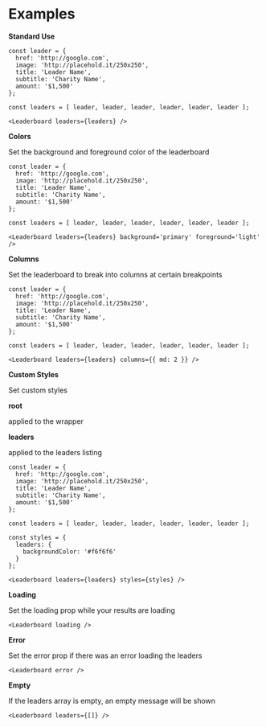 # Examples

**Standard Use**

```
const leader = {
  href: 'http://google.com',
  image: 'http://placehold.it/250x250',
  title: 'Leader Name',
  subtitle: 'Charity Name',
  amount: '$1,500'
};

const leaders = [ leader, leader, leader, leader, leader, leader ];

<Leaderboard leaders={leaders} />
```

**Colors**

Set the background and foreground color of the leaderboard

```
const leader = {
  href: 'http://google.com',
  image: 'http://placehold.it/250x250',
  title: 'Leader Name',
  subtitle: 'Charity Name',
  amount: '$1,500'
};

const leaders = [ leader, leader, leader, leader, leader, leader ];

<Leaderboard leaders={leaders} background='primary' foreground='light' />
```

**Columns**

Set the leaderboard to break into columns at certain breakpoints

```
const leader = {
  href: 'http://google.com',
  image: 'http://placehold.it/250x250',
  title: 'Leader Name',
  subtitle: 'Charity Name',
  amount: '$1,500'
};

const leaders = [ leader, leader, leader, leader, leader, leader ];

<Leaderboard leaders={leaders} columns={{ md: 2 }} />
```

**Custom Styles**

Set custom styles

**root**

applied to the wrapper

**leaders**

applied to the leaders listing

```
const leader = {
  href: 'http://google.com',
  image: 'http://placehold.it/250x250',
  title: 'Leader Name',
  subtitle: 'Charity Name',
  amount: '$1,500'
};

const leaders = [ leader, leader, leader, leader, leader, leader ];

const styles = {
  leaders: {
    backgroundColor: '#f6f6f6'
  }
};

<Leaderboard leaders={leaders} styles={styles} />
```

**Loading**

Set the loading prop while your results are loading

```
<Leaderboard loading />
```

**Error**

Set the error prop if there was an error loading the leaders

```
<Leaderboard error />
```


**Empty**

If the leaders array is empty, an empty message will be shown

```
<Leaderboard leaders={[]} />
```
